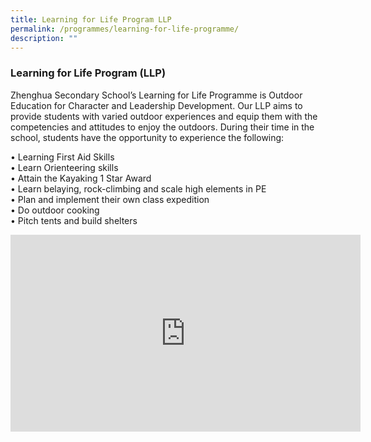 ```yaml
---
title: Learning for Life Program LLP
permalink: /programmes/learning-for-life-programme/
description: ""
---
```

### Learning for Life Program (LLP)

Zhenghua Secondary School’s Learning for Life Programme is Outdoor Education for Character and Leadership Development. Our LLP aims to provide students with varied outdoor experiences and equip them with the competencies and attitudes to enjoy the outdoors. During their time in the school, students have the opportunity to experience the following:

• Learning First Aid Skills <br>
• Learn Orienteering skills  
• Attain the Kayaking 1 Star Award  
• Learn belaying, rock-climbing and scale high elements in PE  
• Plan and implement their own class expedition  
• Do outdoor cooking  
• Pitch tents and build shelters

<iframe width="560" height="315" src="https://www.youtube.com/embed/GlNcizA3CUU" title="YouTube video player" frameborder="0" allow="accelerometer; autoplay; clipboard-write; encrypted-media; gyroscope; picture-in-picture" allowfullscreen></iframe>